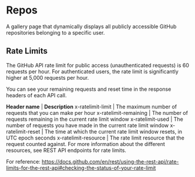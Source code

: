 # Repos

A gallery page that dynamically displays all publicly accessible GitHub repositories belonging to a specific user.

## Rate Limits

The GitHub API rate limit for public access (unauthenticated requests) is 60 requests per hour. For authenticated users, the rate limit is significantly higher at 5,000 requests per hour.

You can see your remaining requests and reset time in the response headers of each API call.

**Header name** | **Description**
x-ratelimit-limit | The maximum number of requests that you can make per hour
x-ratelimit-remaining | The number of requests remaining in the current rate limit window
x-ratelimit-used | The number of requests you have made in the current rate limit window
x-ratelimit-reset | The time at which the current rate limit window resets, in UTC epoch seconds
x-ratelimit-resource | The rate limit resource that the request counted against. For more information about the different resources, see REST API endpoints for rate limits.

For reference: https://docs.github.com/en/rest/using-the-rest-api/rate-limits-for-the-rest-api#checking-the-status-of-your-rate-limit
